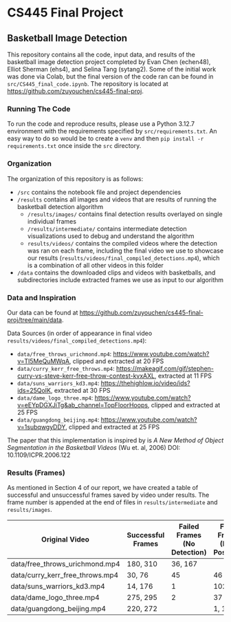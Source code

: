 # CS445 Final Project

## Basketball Image Detection

This repository contains all the code, input data, and results of the basketball image detection project completed by Evan Chen (echen48), Elliot Sherman (ehs4), and Selina Tang (sytang2). Some of the initial work was done via Colab, but the final version of the code ran can be found in `src/CS445_final_code.ipynb`. The repository is located at https://github.com/zuyouchen/cs445-final-proj. 

### Running The Code 
To run the code and reproduce results, please use a Python 3.12.7 environment with the requirements specified by `src/requirements.txt`. An easy way to do so would be to create a `venv` and then `pip install -r requirements.txt` once inside the `src` directory.

### Organization 
The organization of this repository is as follows:

- `/src` contains the notebook file and project dependencies 
- `/results` contains all images and videos that are results of running the basketball detection algorithm 
    - `/results/images/` contains final detection results overlayed on single individual frames
    - `/results/intermediate/` contains intermediate detection visualizations used to debug and understand the algorithm 
    - `results/videos/` contains the compiled videos where the detection was ran on each frame, including the final video we use to showcase our results (`results/videos/final_compiled_detections.mp4`), which is a combination of all other videos in this folder 
- `/data` contains the downloaded clips and videos with basketballs, and subdirectories include extracted frames we use as input to our algorithm 

### Data and Inspiration
Our data can be found at https://github.com/zuyouchen/cs445-final-proj/tree/main/data. 

Data Sources (in order of appearance in final video `results/videos/final_compiled_detections.mp4`):
- `data/free_throws_urichmond.mp4`: https://www.youtube.com/watch?v=TI5MeQuMWqA, clipped and extracted at 20 FPS
- `data/curry_kerr_free_throws.mp4`: https://makeagif.com/gif/stephen-curry-vs-steve-kerr-free-throw-contest-kvxAXL, extracted at 11 FPS
- `data/suns_warriors_kd3.mp4`: https://thehighlow.io/video/ids?ids=25QoIK, extracted at 30 FPS 
- `data/dame_logo_three.mp4`: https://www.youtube.com/watch?v=eEYpDGXJiTg&ab_channel=TopFloorHoops, clipped and extracted at 25 FPS
- `data/guangdong_beijing.mp4`: https://www.youtube.com/watch?v=1subqwgyDDY, clipped and extracted at 25 FPS 

The paper that this implementation is inspired by is *A New Method of Object Segmentation in the Basketball Videos* (Wu et. al, 2006) DOI: 10.1109/ICPR.2006.122

### Results (Frames)
As mentioned in Section 4 of our report, we have created a table of successful and unsuccessful frames saved by video under results. The frame number is appended at the end of files in `results/intermediate` and `results/images`.

| Original Video                  | Successful Frames | Failed Frames (No Detection) | Failed Frames (False Positives) |
|---------------------------------|-------------------|------------------------------|---------------------------------|
| data/free_throws_urichmond.mp4  | 180, 310          | 36, 167                      |                                 |
| data/curry_kerr_free_throws.mp4 | 30, 76            | 45                           | 46                              |
| data/suns_warriors_kd3.mp4      | 14, 176           | 1                            | 102                             |
| data/dame_logo_three.mp4        | 275, 295          | 2                            | 37                              |
| data/guangdong_beijing.mp4      | 220, 272          |                              | 1, 128                          |